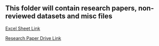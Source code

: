 ## This folder will contain research papers, non-reviewed datasets and misc files


[Excel Sheet Link](https://docs.google.com/spreadsheets/d/1yzdy8iwxltoLfnXrm07HayirMENbbN1KfVVtIz7bMEo/edit?gid=0#gid=0)


[Research Paper Drive Link](https://drive.google.com/drive/u/1/folders/1nIiG8QFnxgI-vitVIqcrVibnM1_88OXF)
